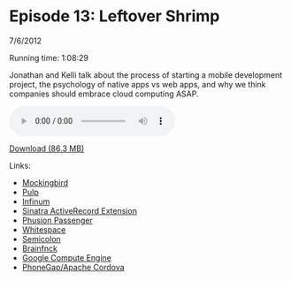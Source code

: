 Episode 13: Leftover Shrimp
====
7/6/2012

Running time: 1:08:29

Jonathan and Kelli talk about the process of starting a mobile development project, the psychology of native apps vs web apps, and why we think companies should embrace cloud computing ASAP. 

<audio preload="auto" controls>
	<source src="https://s3.amazonaws.com/nitch/Episode_13_Leftover_Shrimp.mp3" type="audio/mpeg" />
	<source src="https://s3.amazonaws.com/nitch/Episode_13_Leftover_Shrimp.ogg" type="audio/ogg" />
</audio>

[Download (86.3 MB)](https://s3.amazonaws.com/nitch/Episode_13_Leftover_Shrimp.mp3 "Episode 13: Leftover Shrimp")

Links:

* [Mockingbird](https://gomockingbird.com/)
* [Pulp](http://kellishaver.tumblr.com/post/17924005706/introducing-pulp)
* [Infinum](http://www.infinum.hr/en)
* [Sinatra ActiveRecord Extension](https://github.com/janko-m/sinatra-activerecord)
* [Phusion Passenger](http://www.modrails.com/)
* [Whitespace](http://compsoc.dur.ac.uk/whitespace/)
* [Semicolon](http://pksunkara.github.com/semicolon/)
* [Brainfnck](http://en.wikipedia.org/wiki/Brainfuck)
* [Google Compute Engine](http://cloud.google.com/products/compute-engine.html)
* [PhoneGap/Apache Cordova](http://phonegap.com/2012/04/12/rolling-releases-how-apache-cordova-becomes-phonegap-and-why/)
